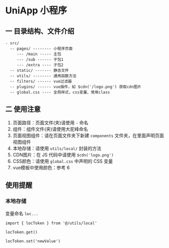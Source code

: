 # UniApp 小程序

## 一 目录结构、文件介绍

``` any
- src/
  -- pages/ -------- 小程序页面
     --- /main ----- 主包
     --- /sub ------ 子包1
     --- /extra ---- 子包2
  -- static/ ------- 静态文件
  -- utils/ -------- 通用函数方法
  -- filters/ ------ vue过滤器
  -- plugins/ ------ vue插件，如 $cdn('/logo.png') 获取cdn图片
  -- global.css ---- 全局样式，css变量、常用class
```

## 二 使用注意

1. 页面路径：页面文件(夹)请使用 `-` 命名
2. 组件：组件文件(夹)请使用大驼峰命名
3. 页面视图组件：请在页面文件夹下新建 `components` 文件夹，在里面声明页面视图组件
4. 本地存储：请使用 `utils/local/` 封装的方法
5. CDN图片：在 JS 代码中请使用 `$cdn('logo.png')`
6. CSS颜色：请使用 `global.css` 中声明的 CSS 变量
7. vue模板中使用颜色：参考 6

## 使用提醒

### 本地存储

变量命名 `loc...`

```
import { locToken } from '@/utils/local'

locToken.get()

locToken.set('newValue')
```
